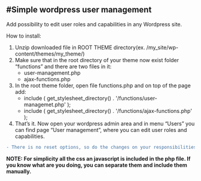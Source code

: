 #Simple wordpress user management
-------------------
Add possibility to edit user roles and capabilities in any Wordpress site.

How to install: 
1. Unzip downloaded file in ROOT THEME directory(ex. /my_site/wp-content/themes/my_theme/)
2. Make sure that in the root directory of your theme now exist folder “functions” and there are two files in it:
	- user-management.php
	- ajax-functions.php
3. In the root theme folder, open file functions.php and on top of the page add:
	- include ( get_stylesheet_directory() . '/functions/user-managemet.php' );
	- include ( get_stylesheet_directory() . '/functions/ajax-functions.php' );
4. That’s it. Now open your wordpress admin area and in menu “Users” you can find page “User management”, where you can edit user roles and capabilities.

```diff 
- There is no reset options, so do the changes on your responsibilities.
```

**NOTE: For simplicity all the css an javascript is included in the php file. If you know what are you doing, you can separate them and include them manually.**
